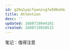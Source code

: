 ```yaml
---
id: g26q1yqcfywnzvg7w506uhm
title: Attention
desc: ''
updated: 1688719944101
created: 1688719918515
---
```


笔记：值得注意